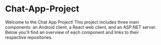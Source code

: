 # Chat-App-Project
Welcome to the Chat App Project! This project includes three main components: an Android client, a React web client, and an ASP.NET server. Below you'll find an overview of each component and links to their respective repositories.
